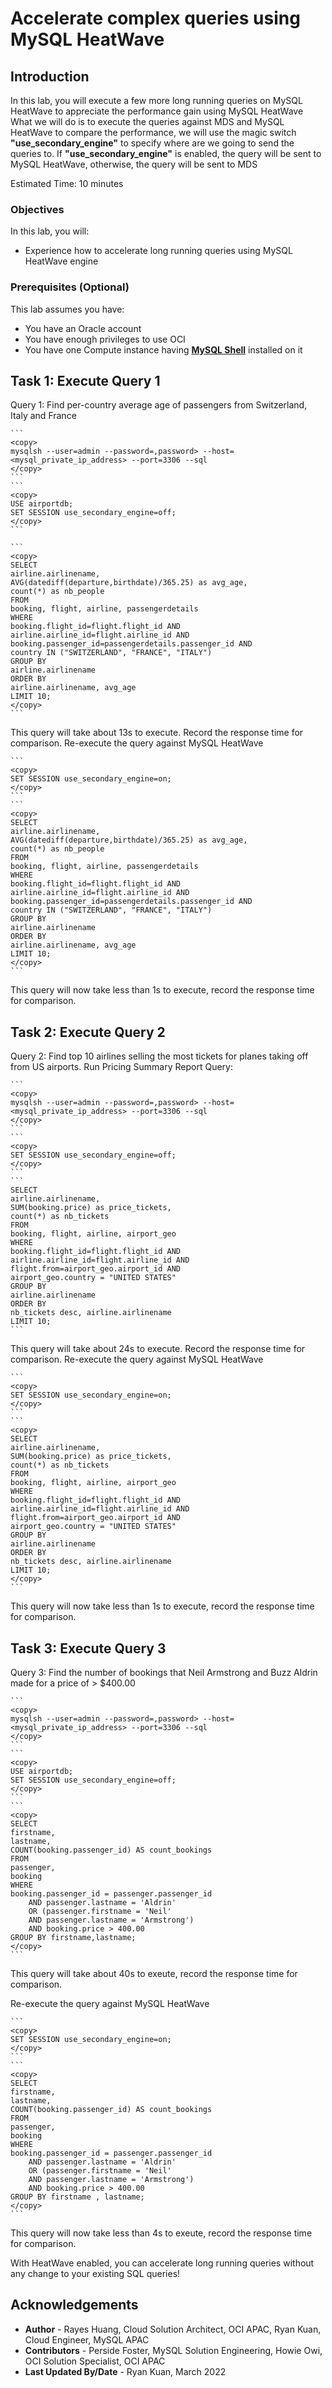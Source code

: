 # Accelerate complex queries using MySQL HeatWave

## Introduction

In this lab, you will execute a few more long running queries on MySQL HeatWave to appreciate the performance gain using MySQL HeatWave
What we will do is to execute the queries against MDS and MySQL HeatWave to compare the performance, we will use the magic switch **"use_secondary_engine"** to specify where are we going to send the queries to. If **"use_secondary_engine"** is enabled, the query will be sent to  MySQL HeatWave, otherwise, the query will be sent to MDS

Estimated Time: 10 minutes

### Objectives

In this lab, you will:

* Experience how to accelerate long running queries using MySQL HeatWave engine

### Prerequisites (Optional)

This lab assumes you have:

* You have an Oracle account
* You have enough privileges to use OCI
* You have one Compute instance having <a href="https://dev.mysql.com/doc/mysql-shell/8.0/en/mysql-shell-install.html" target="\_blank">**MySQL Shell**</a> installed on it

## Task 1: Execute Query 1

  Query 1: Find per-country average age of passengers from Switzerland, Italy and France

	```
	<copy>
	mysqlsh --user=admin --password=,password> --host=<mysql_private_ip_address> --port=3306 --sql
	</copy>
	```
	```
	<copy>
	USE airportdb;
	SET SESSION use_secondary_engine=off;
	</copy>
	```

	```
	<copy>
	SELECT
	airline.airlinename,
	AVG(datediff(departure,birthdate)/365.25) as avg_age,
	count(*) as nb_people
	FROM
	booking, flight, airline, passengerdetails
	WHERE
	booking.flight_id=flight.flight_id AND
	airline.airline_id=flight.airline_id AND
	booking.passenger_id=passengerdetails.passenger_id AND
	country IN ("SWITZERLAND", "FRANCE", "ITALY")
	GROUP BY
	airline.airlinename
	ORDER BY
	airline.airlinename, avg_age
	LIMIT 10;
	</copy>
	```

  This query will take about 13s to execute. Record the response time for comparison. 
Re-execute the query against MySQL HeatWave

	```
	<copy>
	SET SESSION use_secondary_engine=on;
	</copy>
	```
	```
	<copy>
	SELECT
	airline.airlinename,
	AVG(datediff(departure,birthdate)/365.25) as avg_age,
	count(*) as nb_people
	FROM
	booking, flight, airline, passengerdetails
	WHERE
	booking.flight_id=flight.flight_id AND
	airline.airline_id=flight.airline_id AND
	booking.passenger_id=passengerdetails.passenger_id AND
	country IN ("SWITZERLAND", "FRANCE", "ITALY")
	GROUP BY
	airline.airlinename
	ORDER BY
	airline.airlinename, avg_age
	LIMIT 10;
	</copy>
	```

  This query will now take less than 1s to execute, record the response time for comparison.

## Task 2: Execute Query 2

Query 2: Find top 10 airlines selling the most tickets for planes taking off from US airports. Run Pricing Summary Report Query:

	```
	<copy>
	mysqlsh --user=admin --password=,password> --host=<mysql_private_ip_address> --port=3306 --sql
	</copy>
	```
	```
	<copy>
	SET SESSION use_secondary_engine=off;
	</copy>
	```
	```
	SELECT
	airline.airlinename,
	SUM(booking.price) as price_tickets,
	count(*) as nb_tickets
	FROM
	booking, flight, airline, airport_geo
	WHERE
	booking.flight_id=flight.flight_id AND
	airline.airline_id=flight.airline_id AND
	flight.from=airport_geo.airport_id AND
	airport_geo.country = "UNITED STATES"
	GROUP BY
	airline.airlinename
	ORDER BY
	nb_tickets desc, airline.airlinename
	LIMIT 10;
	```

  This query will take about 24s to execute. Record the response time for comparison.
Re-execute the query against MySQL HeatWave

	```
	<copy>
	SET SESSION use_secondary_engine=on;
	</copy>
	```
	```
	<copy>
	SELECT
	airline.airlinename,
	SUM(booking.price) as price_tickets,
	count(*) as nb_tickets
	FROM
	booking, flight, airline, airport_geo
	WHERE
	booking.flight_id=flight.flight_id AND
	airline.airline_id=flight.airline_id AND
	flight.from=airport_geo.airport_id AND
	airport_geo.country = "UNITED STATES"
	GROUP BY
	airline.airlinename
	ORDER BY
	nb_tickets desc, airline.airlinename
	LIMIT 10;
	</copy>
	```

  This query will now take less than 1s to execute, record the response time for comparison.

## Task 3: Execute Query 3

Query 3: Find the number of bookings that Neil Armstrong and Buzz Aldrin made for a price of > $400.00

	```
	<copy>
	mysqlsh --user=admin --password=,password> --host=<mysql_private_ip_address> --port=3306 --sql
	</copy>
	```
	```
	<copy>
	USE airportdb;
	SET SESSION use_secondary_engine=off;
	</copy>
	```
	```
	<copy>
	SELECT
	firstname,
	lastname,
	COUNT(booking.passenger_id) AS count_bookings
	FROM
	passenger,
	booking
	WHERE
	booking.passenger_id = passenger.passenger_id
		AND passenger.lastname = 'Aldrin'
		OR (passenger.firstname = 'Neil'
		AND passenger.lastname = 'Armstrong')
		AND booking.price > 400.00
	GROUP BY firstname,lastname;
	</copy>
	```

  This query will take about 40s to exeute, record the response time for comparison.

  Re-execute the query against MySQL HeatWave

	```
	<copy>
	SET SESSION use_secondary_engine=on;
	</copy>
	```
	```
	<copy>
	SELECT
	firstname,
	lastname,
	COUNT(booking.passenger_id) AS count_bookings
	FROM
	passenger,
	booking
	WHERE
	booking.passenger_id = passenger.passenger_id
		AND passenger.lastname = 'Aldrin'
		OR (passenger.firstname = 'Neil'
		AND passenger.lastname = 'Armstrong')
		AND booking.price > 400.00
	GROUP BY firstname , lastname;
	</copy>
	```

  This query will now take less than 4s to exeute, record the response time for comparison.

  With HeatWave enabled, you can accelerate long running queries without any change to your existing SQL queries!

## Acknowledgements
* **Author** 
             - Rayes Huang, Cloud Solution Architect, OCI APAC, Ryan Kuan, Cloud Engineer, MySQL APAC
* **Contributors**
			 - Perside Foster, MySQL Solution Engineering, Howie Owi, OCI Solution Specialist, OCI APAC
* **Last Updated By/Date** - Ryan Kuan, March 2022